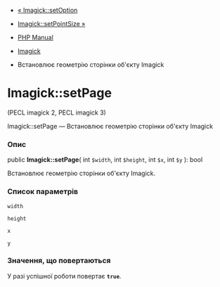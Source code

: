 - [« Imagick::setOption](imagick.setoption.md)
- [Imagick::setPointSize »](imagick.setpointsize.md)

- [PHP Manual](index.md)
- [Imagick](class.imagick.md)
- Встановлює геометрію сторінки об'єкту Imagick

# Imagick::setPage

(PECL imagick 2, PECL imagick 3)

Imagick::setPage — Встановлює геометрію сторінки об'єкту Imagick

### Опис

public **Imagick::setPage**(
int `$width`,
int `$height`,
int `$x`,
int `$y`
): bool

Встановлює геометрію сторінки об'єкту Imagick.

### Список параметрів

`width`

`height`

`x`

`y`

### Значення, що повертаються

У разі успішної роботи повертає **`true`**.
